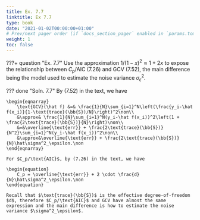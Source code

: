 ```yaml
---
title: Ex. 7.7
linktitle: Ex 7.7
type: book
date: "2021-01-02T00:00:00+01:00"
# Prev/next pager order (if `docs_section_pager` enabled in `params.toml`)
weight: 1
toc: false
---
```


???+ question "Ex. 7.7"
    Use the approximation $1/(1-x)^2 \approx 1 + 2x$ to expose the relationship between $C_p/\text{AIC}$ (7.26) and GCV (7.52), the main difference being the model used to estimate the noise variance $\sigma_\epsilon^2$.

??? done "Soln. 7.7"
    By (7.52) in the text, we have

    \begin{eqnarray}
		\text{GCV}(\hat f) &=& \frac{1}{N}\sum_{i=1}^N\left(\frac{y_i-\hat f(x_i)}{1-\text{trace}(\bb{S})/N}\right)^2\non\\
		&\approx& \frac{1}{N}\sum_{i=1}^N(y_i-\hat f(x_i))^2\left(1 + \frac{2\text{trace}(\bb{S})}{N}\right)\non\\
		&=&\overline{\text{err}} + \frac{2\text{trace}(\bb{S})}{N^2}\sum_{i=1}^N(y_i-\hat f(x_i))^2\non\\
		&\approx&\overline{\text{err}} + \frac{2\text{trace}(\bb{S})}{N}\hat\sigma^2_\epsilon.\non
	\end{eqnarray}

	For $C_p/\text{AIC}$, by (7.26) in the text, we have

    \begin{equation}
		C_p = \overline{\text{err}} + 2 \cdot \frac{d}{N}\hat\sigma^2_\epsilon.\non
	\end{equation}

    Recall that $\text{trace}(\bb{S})$ is the effective degree-of-freedom $d$, therefore $C_p/\text{AIC}$ and GCV have almost the same expression and the main difference is how to estimate the noise variance $\sigma^2_\epsilon$.